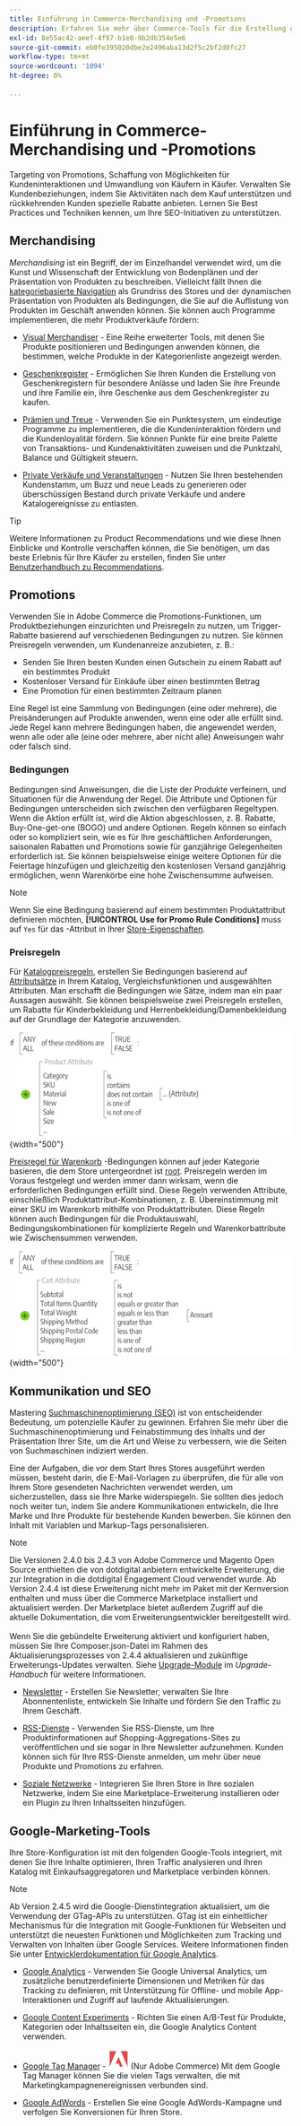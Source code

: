 ```yaml
---
title: Einführung in Commerce-Merchandising und -Promotions
description: Erfahren Sie mehr über Commerce-Tools für die Erstellung gezielter Promotions und Möglichkeiten zur Kundeninteraktion.
exl-id: 8e55ac42-aeef-4f97-b1e8-9b2db354e5e6
source-git-commit: eb0fe395020dbe2e2496aba13d2f5c2bf2d0fc27
workflow-type: tm+mt
source-wordcount: '1094'
ht-degree: 0%

---
```


# Einführung in Commerce-Merchandising und -Promotions

Targeting von Promotions, Schaffung von Möglichkeiten für Kundeninteraktionen und Umwandlung von Käufern in Käufer. Verwalten Sie Kundenbeziehungen, indem Sie Aktivitäten nach dem Kauf unterstützen und rückkehrenden Kunden spezielle Rabatte anbieten. Lernen Sie Best Practices und Techniken kennen, um Ihre SEO-Initiativen zu unterstützen.

## Merchandising

_Merchandising_ ist ein Begriff, der im Einzelhandel verwendet wird, um die Kunst und Wissenschaft der Entwicklung von Bodenplänen und der Präsentation von Produkten zu beschreiben. Vielleicht fällt Ihnen die [kategoriebasierte Navigation](../catalog/navigation-top.md) als Grundriss des Stores und der dynamischen Präsentation von Produkten als Bedingungen, die Sie auf die Auflistung von Produkten im Geschäft anwenden können. Sie können auch Programme implementieren, die mehr Produktverkäufe fördern:

- [Visual Merchandiser](visual-merchandiser.md) - Eine Reihe erweiterter Tools, mit denen Sie Produkte positionieren und Bedingungen anwenden können, die bestimmen, welche Produkte in der Kategorienliste angezeigt werden.

- [Geschenkregister](gift-registries.md) - Ermöglichen Sie Ihren Kunden die Erstellung von Geschenkregistern für besondere Anlässe und laden Sie ihre Freunde und ihre Familie ein, ihre Geschenke aus dem Geschenkregister zu kaufen.

- [Prämien und Treue](rewards-loyalty.md) - Verwenden Sie ein Punktesystem, um eindeutige Programme zu implementieren, die die Kundeninteraktion fördern und die Kundenloyalität fördern. Sie können Punkte für eine breite Palette von Transaktions- und Kundenaktivitäten zuweisen und die Punktzahl, Balance und Gültigkeit steuern.

- [Private Verkäufe und Veranstaltungen](events-private-sales.md) - Nutzen Sie Ihren bestehenden Kundenstamm, um Buzz und neue Leads zu generieren oder überschüssigen Bestand durch private Verkäufe und andere Katalogereignisse zu entlasten.

>[!TIP]
>
>Weitere Informationen zu Product Recommendations und wie diese Ihnen Einblicke und Kontrolle verschaffen können, die Sie benötigen, um das beste Erlebnis für Ihre Käufer zu erstellen, finden Sie unter [Benutzerhandbuch zu Recommendations](https://experienceleague.adobe.com/docs/commerce-merchant-services/product-recommendations/guide-overview.html).

## Promotions

Verwenden Sie in Adobe Commerce die Promotions-Funktionen, um Produktbeziehungen einzurichten und Preisregeln zu nutzen, um Trigger-Rabatte basierend auf verschiedenen Bedingungen zu nutzen. Sie können Preisregeln verwenden, um Kundenanreize anzubieten, z. B.:

- Senden Sie Ihren besten Kunden einen Gutschein zu einem Rabatt auf ein bestimmtes Produkt
- Kostenloser Versand für Einkäufe über einen bestimmten Betrag
- Eine Promotion für einen bestimmten Zeitraum planen

Eine Regel ist eine Sammlung von Bedingungen (eine oder mehrere), die Preisänderungen auf Produkte anwenden, wenn eine oder alle erfüllt sind. Jede Regel kann mehrere Bedingungen haben, die angewendet werden, wenn alle oder alle (eine oder mehrere, aber nicht alle) Anweisungen wahr oder falsch sind.

### Bedingungen

Bedingungen sind Anweisungen, die die Liste der Produkte verfeinern, und Situationen für die Anwendung der Regel. Die Attribute und Optionen für Bedingungen unterscheiden sich zwischen den verfügbaren Regeltypen. Wenn die Aktion erfüllt ist, wird die Aktion abgeschlossen, z. B. Rabatte, Buy-One-get-one (BOGO) und andere Optionen. Regeln können so einfach oder so kompliziert sein, wie es für Ihre geschäftlichen Anforderungen, saisonalen Rabatten und Promotions sowie für ganzjährige Gelegenheiten erforderlich ist. Sie können beispielsweise einige weitere Optionen für die Feiertage hinzufügen und gleichzeitig den kostenlosen Versand ganzjährig ermöglichen, wenn Warenkörbe eine hohe Zwischensumme aufweisen.

>[!NOTE]
>
>Wenn Sie eine Bedingung basierend auf einem bestimmten Produktattribut definieren möchten, **[!UICONTROL Use for Promo Rule Conditions]** muss auf `Yes` für das -Attribut in Ihrer [Store-Eigenschaften](../catalog/attribute-product-create.md).


### Preisregeln

Für [Katalogpreisregeln](price-rules-catalog.md), erstellen Sie Bedingungen basierend auf [Attributsätze](../catalog/attribute-sets.md) in Ihrem Katalog, Vergleichsfunktionen und ausgewählten Attributen. Man erschafft die Bedingungen wie Sätze, indem man ein paar Aussagen auswählt. Sie können beispielsweise zwei Preisregeln erstellen, um Rabatte für Kinderbekleidung und Herrenbekleidung/Damenbekleidung auf der Grundlage der Kategorie anzuwenden.

![Abbildung - Beispiel für Katalogpreisregeln](./assets/diagram-catalog-price-rules.png){width="500"}

[Preisregel für Warenkorb](price-rules-cart.md) -Bedingungen können auf jeder Kategorie basieren, die dem Store untergeordnet ist [root](../catalog/category-root.md). Preisregeln werden im Voraus festgelegt und werden immer dann wirksam, wenn die erforderlichen Bedingungen erfüllt sind. Diese Regeln verwenden Attribute, einschließlich Produktattribut-Kombinationen, z. B. Übereinstimmung mit einer SKU im Warenkorb mithilfe von Produktattributen. Diese Regeln können auch Bedingungen für die Produktauswahl, Bedingungskombinationen für komplizierte Regeln und Warenkorbattribute wie Zwischensummen verwenden.

![Abbildung - Beispiel für Preisregeln für Warenkorb](./assets/diagram-cart-price-rules.png){width="500"}

## Kommunikation und SEO

Mastering [Suchmaschinenoptimierung (SEO)](seo-overview.md) ist von entscheidender Bedeutung, um potenzielle Käufer zu gewinnen. Erfahren Sie mehr über die Suchmaschinenoptimierung und Feinabstimmung des Inhalts und der Präsentation Ihrer Site, um die Art und Weise zu verbessern, wie die Seiten von Suchmaschinen indiziert werden.

Eine der Aufgaben, die vor dem Start Ihres Stores ausgeführt werden müssen, besteht darin, die E-Mail-Vorlagen zu überprüfen, die für alle von Ihrem Store gesendeten Nachrichten verwendet werden, um sicherzustellen, dass sie Ihre Marke widerspiegeln. Sie sollten dies jedoch noch weiter tun, indem Sie andere Kommunikationen entwickeln, die Ihre Marke und Ihre Produkte für bestehende Kunden bewerben. Sie können den Inhalt mit Variablen und Markup-Tags personalisieren.

>[!NOTE]
>
>Die Versionen 2.4.0 bis 2.4.3 von Adobe Commerce und Magento Open Source enthielten die von dotdigital anbietern entwickelte Erweiterung, die zur Integration in die dotdigital Engagement Cloud verwendet wurde. Ab Version 2.4.4 ist diese Erweiterung nicht mehr im Paket mit der Kernversion enthalten und muss über die Commerce Marketplace installiert und aktualisiert werden. Der Marketplace bietet außerdem Zugriff auf die aktuelle Dokumentation, die vom Erweiterungsentwickler bereitgestellt wird.
><br><br>
>Wenn Sie die gebündelte Erweiterung aktiviert und konfiguriert haben, müssen Sie Ihre Composer.json-Datei im Rahmen des Aktualisierungsprozesses von 2.4.4 aktualisieren und zukünftige Erweiterungs-Updates verwalten. Siehe [Upgrade-Module](https://experienceleague.adobe.com/docs/commerce-operations/upgrade-guide/modules/upgrade.html) im _Upgrade-Handbuch_ für weitere Informationen.

- [Newsletter](newsletters.md) - Erstellen Sie Newsletter, verwalten Sie Ihre Abonnentenliste, entwickeln Sie Inhalte und fördern Sie den Traffic zu Ihrem Geschäft.

- [RSS-Dienste](social-rss.md#rss-feeds) - Verwenden Sie RSS-Dienste, um Ihre Produktinformationen auf Shopping-Aggregations-Sites zu veröffentlichen und sie sogar in Ihre Newsletter aufzunehmen. Kunden können sich für Ihre RSS-Dienste anmelden, um mehr über neue Produkte und Promotions zu erfahren.

- [Soziale Netzwerke](social-rss.md#social-networks) - Integrieren Sie Ihren Store in Ihre sozialen Netzwerke, indem Sie eine Marketplace-Erweiterung installieren oder ein Plugin zu Ihren Inhaltsseiten hinzufügen.

## Google-Marketing-Tools

Ihre Store-Konfiguration ist mit den folgenden Google-Tools integriert, mit denen Sie Ihre Inhalte optimieren, Ihren Traffic analysieren und Ihren Katalog mit Einkaufsaggregatoren und Marketplace verbinden können.

>[!NOTE]
>
>Ab Version 2.4.5 wird die Google-Dienstintegration aktualisiert, um die Verwendung der GTag-APIs zu unterstützen. GTag ist ein einheitlicher Mechanismus für die Integration mit Google-Funktionen für Webseiten und unterstützt die neuesten Funktionen und Möglichkeiten zum Tracking und Verwalten von Inhalten über Google Services. Weitere Informationen finden Sie unter [Entwicklerdokumentation für Google Analytics](https://developers.google.com/analytics/devguides/collection/gtagjs).

- [Google Analytics](google-analytics.md) - Verwenden Sie Google Universal Analytics, um zusätzliche benutzerdefinierte Dimensionen und Metriken für das Tracking zu definieren, mit Unterstützung für Offline- und mobile App-Interaktionen und Zugriff auf laufende Aktualisierungen.

- [Google Content Experiments](google-content-experiments.md) - Richten Sie einen A/B-Test für Produkte, Kategorien oder Inhaltsseiten ein, die Google Analytics Content verwenden.

- [Google Tag Manager](google-tag-manager.md) - ![Adobe Commerce](../assets/adobe-logo.svg) (Nur Adobe Commerce) Mit dem Google Tag Manager können Sie die vielen Tags verwalten, die mit Marketingkampagnenereignissen verbunden sind.

- [Google AdWords](google-adwords.md) - Erstellen Sie eine Google AdWords-Kampagne und verfolgen Sie Konversionen für Ihren Store.
